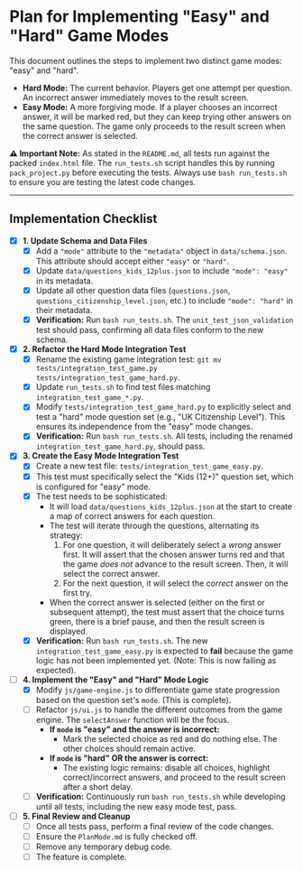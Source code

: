 # Plan for Implementing "Easy" and "Hard" Game Modes

This document outlines the steps to implement two distinct game modes: "easy" and "hard".

- **Hard Mode:** The current behavior. Players get one attempt per question. An incorrect answer immediately moves to the result screen.
- **Easy Mode:** A more forgiving mode. If a player chooses an incorrect answer, it will be marked red, but they can keep trying other answers on the same question. The game only proceeds to the result screen when the correct answer is selected.

**⚠️ Important Note:** As stated in the `README.md`, all tests run against the packed `index.html` file. The `run_tests.sh` script handles this by running `pack_project.py` before executing the tests. Always use `bash run_tests.sh` to ensure you are testing the latest code changes.

---

## Implementation Checklist

- [x] **1. Update Schema and Data Files**
  - [x] Add a `"mode"` attribute to the `"metadata"` object in `data/schema.json`. This attribute should accept either `"easy"` or `"hard"`.
  - [x] Update `data/questions_kids_12plus.json` to include `"mode": "easy"` in its metadata.
  - [x] Update all other question data files (`questions.json`, `questions_citizenship_level.json`, etc.) to include `"mode": "hard"` in their metadata.
  - [x] **Verification:** Run `bash run_tests.sh`. The `unit_test_json_validation` test should pass, confirming all data files conform to the new schema.

- [x] **2. Refactor the Hard Mode Integration Test**
  - [x] Rename the existing game integration test: `git mv tests/integration_test_game.py tests/integration_test_game_hard.py`.
  - [x] Update `run_tests.sh` to find test files matching `integration_test_game_*.py`.
  - [x] Modify `tests/integration_test_game_hard.py` to explicitly select and test a "hard" mode question set (e.g., "UK Citizenship Level"). This ensures its independence from the "easy" mode changes.
  - [x] **Verification:** Run `bash run_tests.sh`. All tests, including the renamed `integration_test_game_hard.py`, should pass.

- [x] **3. Create the Easy Mode Integration Test**
  - [x] Create a new test file: `tests/integration_test_game_easy.py`.
  - [x] This test must specifically select the "Kids (12+)" question set, which is configured for "easy" mode.
  - [x] The test needs to be sophisticated:
    - It will load `data/questions_kids_12plus.json` at the start to create a map of correct answers for each question.
    - The test will iterate through the questions, alternating its strategy:
      1. For one question, it will deliberately select a *wrong* answer first. It will assert that the chosen answer turns red and that the game *does not* advance to the result screen. Then, it will select the correct answer.
      2. For the next question, it will select the *correct* answer on the first try.
    - When the correct answer is selected (either on the first or subsequent attempt), the test must assert that the choice turns green, there is a brief pause, and then the result screen is displayed.
  - [x] **Verification:** Run `bash run_tests.sh`. The new `integration_test_game_easy.py` is expected to **fail** because the game logic has not been implemented yet. (Note: This is now failing as expected).

- [ ] **4. Implement the "Easy" and "Hard" Mode Logic**
  - [x] Modify `js/game-engine.js` to differentiate game state progression based on the question set's `mode`. (This is complete).
  - [ ] Refactor `js/ui.js` to handle the different outcomes from the game engine. The `selectAnswer` function will be the focus.
    - **If `mode` is "easy" and the answer is incorrect:**
      - Mark the selected choice as red and do nothing else. The other choices should remain active.
    - **If `mode` is "hard" OR the answer is correct:**
      - The existing logic remains: disable all choices, highlight correct/incorrect answers, and proceed to the result screen after a short delay.
  - [ ] **Verification:** Continuously run `bash run_tests.sh` while developing until all tests, including the new easy mode test, pass.

- [ ] **5. Final Review and Cleanup**
  - [ ] Once all tests pass, perform a final review of the code changes.
  - [ ] Ensure the `PlanMode.md` is fully checked off.
  - [ ] Remove any temporary debug code.
  - [ ] The feature is complete.
